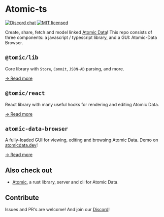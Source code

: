# Atomic-ts

[![Discord chat][discord-badge]][discord-url]
[![MIT licensed](https://img.shields.io/badge/license-MIT-blue.svg)](./LICENSE)

Create, share, fetch and model linked [Atomic Data](https://atomicdata.dev)!
This repo consists of three components: a javascript / typescript library, and a GUI: Atomic-Data Browser.

## `@tomic/lib`

Core library with `Store`, `Commit`, `JSON-AD` parsing, and more.

[→ Read more](atomic-lib/README.md)

## `@tomic/react`

React library with many useful hooks for rendering and editing Atomic Data.

[→ Read more](atomic-react/README.md)

## `atomic-data-browser`

A fully-loaded GUI for viewing, editing and browsing Atomic Data.
Demo on [atomicdata.dev](https://atomicdata.dev)!

[→ Read more](atomic-data-browser/README.md)

## Also check out

- [Atomic](https://github.com/joepio/atomic), a rust library, server and cli for Atomic Data.

## Contribute

Issues and PR's are welcome!
And join our [Discord][discord-url]!

[discord-badge]: https://img.shields.io/discord/723588174747533393.svg?logo=discord
[discord-url]: https://discord.gg/a72Rv2P
